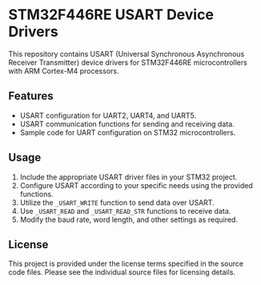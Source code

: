 # STM32F446RE USART Device Drivers

This repository contains USART (Universal Synchronous Asynchronous Receiver Transmitter) device drivers for STM32F446RE microcontrollers with ARM Cortex-M4 processors.

## Features

- USART configuration for UART2, UART4, and UART5.
- USART communication functions for sending and receiving data.
- Sample code for UART configuration on STM32 microcontrollers.

## Usage

1. Include the appropriate USART driver files in your STM32 project.
2. Configure USART according to your specific needs using the provided functions.
3. Utilize the `_USART_WRITE` function to send data over USART.
4. Use `_USART_READ` and `_USART_READ_STR` functions to receive data.
5. Modify the baud rate, word length, and other settings as required.

## License

This project is provided under the license terms specified in the source code files. Please see the individual source files for licensing details.
